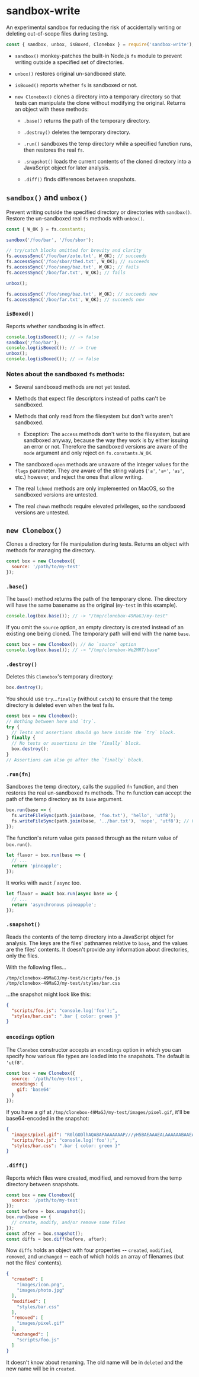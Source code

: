 # sandbox-write

An experimental sandbox for reducing the risk of accidentally writing or deleting out-of-scope files during testing.

```javascript
const { sandbox, unbox, isBoxed, Clonebox } = require('sandbox-write');
```

* `sandbox()` monkey-patches the built-in Node.js `fs` module to prevent writing outside a specified set of directories.

* `unbox()` restores original un-sandboxed state.

* `isBoxed()` reports whether `fs` is sandboxed or not.

* `new Clonebox()` clones a directory into a temporary directory so that tests can manipulate the clone without modifying the original. Returns an object with these methods:

	* `.base()` returns the path of the temporary directory.

  * `.destroy()` deletes the temporary directory.

  * `.run()` sandboxes the temp directory while a specified function runs, then restores the real `fs`.

  * `.snapshot()` loads the current contents of the cloned directory into a JavaScript object for later analysis.

  * `.diff()` finds differences between snapshots.


## `sandbox()` and `unbox()`

Prevent writing outside the specified directory or directories with `sandbox()`. Restore the un-sandboxed real `fs` methods with `unbox()`.

```javascript
const { W_OK } = fs.constants;

sandbox('/foo/bar', '/foo/sbor');

// try/catch blocks omitted for brevity and clarity
fs.accessSync('/foo/bar/zote.txt', W_OK); // succeeds
fs.accessSync('/foo/sbor/thed.txt', W_OK); // succeeds
fs.accessSync('/foo/sneg/baz.txt', W_OK); // fails
fs.accessSync('/boo/far.txt', W_OK); // fails

unbox();

fs.accessSync('/foo/sneg/baz.txt', W_OK); // succeeds now
fs.accessSync('/boo/far.txt', W_OK); // succeeds now
```

### `isBoxed()`

Reports whether sandboxing is in effect.

```javascript
console.log(isBoxed()); // -> false
sandbox('/foo/bar');
console.log(isBoxed()); // -> true
unbox();
console.log(isBoxed()); // -> false
```

### Notes about the sandboxed `fs` methods:

- Several sandboxed methods are not yet tested.

- Methods that expect file descriptors instead of paths can't be sandboxed.

- Methods that only read from the filesystem but don't write aren't sandboxed.

  - Exception: The `access` methods don't write to the filesystem, but are sandboxed anyway, because the way they work is by either issuing an error or not. Therefore the sandboxed versions are aware of the `mode` argument and only reject on `fs.constants.W_OK`.

- The sandboxed `open` methods are unaware of the integer values for the `flags` parameter. They *are* aware of the string values (`'a'`, `'a+'`, `'as'`, etc.) however, and reject the ones that allow writing.

- The real `lchmod` methods are only implemented on MacOS, so the sandboxed versions are untested.

- The real `chown` methods require elevated privileges, so the sandboxed versions are untested.


## `new Clonebox()`

Clones a directory for file manipulation during tests. Returns an object with methods for managing the directory.

```javascript
const box = new Clonebox({
  source: '/path/to/my-test'
});
```

### `.base()`

The `base()` method returns the path of the temporary clone. The directory will have the same basename as the original (`my-test` in this example).

```javascript
console.log(box.base()); // -> "/tmp/clonebox-49MaGJ/my-test"
```

If you omit the `source` option, an empty directory is created instead of an existing one being cloned. The temporary path will end with the name `base`.

```javascript
const box = new Clonebox(); // No `source` option
console.log(box.base()); // -> "/tmp/clonebox-We2MRT/base"
```

### `.destroy()`

Deletes this `Clonebox`'s temporary directory:

```javascript
box.destroy();
```

You should use `try`...`finally` (without `catch`) to ensure that the temp directory is deleted even when the test fails.

```javascript
const box = new Clonebox();
// Nothing between here and `try`.
try {
  // Tests and assertions should go here inside the `try` block.
} finally {
  // No tests or assertions in the `finally` block.
  box.destroy();
}
// Assertions can also go after the `finally` block.
```

### `.run(fn)`

Sandboxes the temp directory, calls the supplied `fn` function, and then restores the real un-sandboxed `fs` methods. The `fn` function can accept the path of the temp directory as its `base` argument.

```javascript
box.run(base => {
  fs.writeFileSync(path.join(base, 'foo.txt'), 'hello', 'utf8');
  fs.writeFileSync(path.join(base, '../bar.txt'), 'nope', 'utf8'); // Fails
});
```

The function's return value gets passed through as the return value of `box.run()`.

```javascript
let flavor = box.run(base => {
  // ...
  return 'pineapple';
});
```

It works with `await` / `async` too.

```javascript
let flavor = await box.run(async base => {
  // ...
  return 'asynchronous pineapple';
});
```

### `.snapshot()`

Reads the contents of the temp directory into a JavaScript object for analysis. The keys are the files' pathnames relative to `base`, and the values are the files' contents. It doesn't provide any information about directories, only the files.

With the following files...

```
/tmp/clonebox-49MaGJ/my-test/scripts/foo.js
/tmp/clonebox-49MaGJ/my-test/styles/bar.css
```

...the snapshot might look like this:

```json
{
  "scripts/foo.js": "console.log('foo');",
  "styles/bar.css": ".bar { color: green }"
}
```

### `encodings` option

The `Clonebox` constructor accepts an `encodings` option in which you can specify how various file types are loaded into the snapshots. The default is `'utf8'`.

```javascript
const box = new Clonebox({
  source: '/path/to/my-test',
  encodings: {
    gif: 'base64'
  }
});
```

If you have a gif at `/tmp/clonebox-49MaGJ/my-test/images/pixel.gif`, it'll be base64-encoded in the snapshot:

```json
{
  "images/pixel.gif": "R0lGODlhAQABAPAAAAAAAP///yH5BAEAAAEALAAAAAABAAEAAAICTAEAOw==",
  "scripts/foo.js": "console.log('foo');",
  "styles/bar.css": ".bar { color: green }"
}
```

### `.diff()`

Reports which files were created, modified, and removed from the temp directory between snapshots.

```javascript
const box = new Clonebox({
  source: '/path/to/my-test'
});
const before = box.snapshot();
box.run(base => {
  // create, modify, and/or remove some files
});
const after = box.snapshot();
const diffs = box.diff(before, after);
```

Now `diffs` holds an object with four properties -- `created`, `modified`, `removed`, and `unchanged` -- each of which holds an array of filenames (but not the files' contents).

```json
{
  "created": [
    "images/icon.png",
    "images/photo.jpg"
  ],
  "modified": [
    "styles/bar.css"
  ],
  "removed": [
    "images/pixel.gif"
  ],
  "unchanged": [
    "scripts/foo.js"
  ]
}
```

It doesn't know about renaming. The old name will be in `deleted` and the new name will be in `created`.
